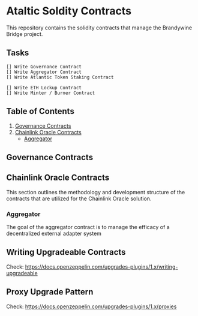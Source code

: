 # Ataltic Soldity Contracts

This repository contains the solidity contracts that manage the Brandywine Bridge project.

## Tasks

    [] Write Governance Contract
    [] Write Aggregator Contract
    [] Write Atlantic Token Staking Contract

    [] Write ETH Lockup Contract
    [] Write Minter / Burner Contract


## Table of Contents

1. [Governance Contracts](#Governance-Contracts)
2. [Chainlink Oracle Contracts](#Chainlink-Oracle-Contracts)
    - [Aggregator](#Aggregator)

## Governance Contracts

## Chainlink Oracle Contracts

This section outlines the methodology and development structure of the contracts that are utilized for the Chainlink Oracle solution.

### Aggregator

The goal of the aggregator contract is to manage the efficacy of a decentralized external adapter system


## Writing Upgradeable Contracts

Check: https://docs.openzeppelin.com/upgrades-plugins/1.x/writing-upgradeable

## Proxy Upgrade Pattern

Check: https://docs.openzeppelin.com/upgrades-plugins/1.x/proxies



